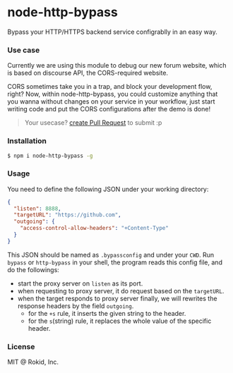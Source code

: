 node-http-bypass
========================

Bypass your HTTP/HTTPS backend service configrablly in an easy way.

### Use case

Currently we are using this module to debug our new forum website, which is based on discourse API, the CORS-required
website.

CORS sometimes take you in a trap, and block your development flow, right? Now, within node-http-bypass, 
you could customize anything that you wanna without changes on your service in your workflow, just start
writing code and put the CORS configurations after the demo is done!

> Your usecase? [create Pull Request](https://github.com/Rokid/node-http-bypass/compare) to submit :p

### Installation

```sh
$ npm i node-http-bypass -g
```

### Usage

You need to define the following JSON under your working directory:

```json
{
  "listen": 8888,
  "targetURL": "https://github.com",
  "outgoing": {
    "access-control-allow-headers": "+Content-Type"
  }
}
```

This JSON should be named as `.bypassconfig` and under your `CWD`. Run `bypass` or `http-bypass` in your shell,
the program reads this config file, and do the followings:

- start the proxy server on `listen` as its port.
- when requesting to proxy server, it do request based on the `targetURL`.
- when the target responds to proxy server finally, we will rewrites the response headers by the field `outgoing`.
  - for the `+s` rule, it inserts the given string to the header.
  - for the `s`(string) rule, it replaces the whole value of the specific header.

### License

MIT @ Rokid, Inc.
